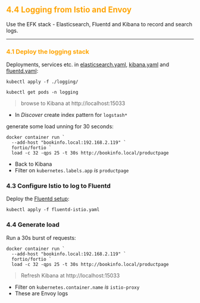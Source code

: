 ## <font color="orange"> 4.4 Logging from Istio and Envoy </font>
Use the EFK stack - Elasticsearch, Fluentd and Kibana to record and search logs.

---

### <font color="orange"> 4.1 Deploy the logging stack </font>
Deployments, services etc. in [elasticsearch.yaml](./logging/01_elasticsearch.yaml), [kibana.yaml](./logging/02_kibana.yaml) and [fluentd.yaml](./logging/03_fluentd.yaml):

```
kubectl apply -f ./logging/

kubectl get pods -n logging
```
> browse to Kibana at http://localhost:15033

- In _Discover_ create index pattern for `logstash*`

generate some load unning for 30 seconds:
```
docker container run `
  --add-host "bookinfo.local:192.168.2.119" `
  fortio/fortio `
  load -c 32 -qps 25 -t 30s http://bookinfo.local/productpage
```

- Back to Kibana
- Filter on `kubernetes.labels.app` _is_ `productpage`

### 4.3 Configure Istio to log to Fluentd

Deploy the [Fluentd setup](fluentd-istio.yaml):

```
kubectl apply -f fluentd-istio.yaml
```
   
### 4.4 Generate load

Run a 30s burst of requests:

```
docker container run `
  --add-host "bookinfo.local:192.168.2.119" `
  fortio/fortio `
  load -c 32 -qps 25 -t 30s http://bookinfo.local/productpage
```

> Refresh Kibana at http://localhost:15033 

- Filter on `kubernetes.container.name` _is_ `istio-proxy`
- These are Envoy logs 